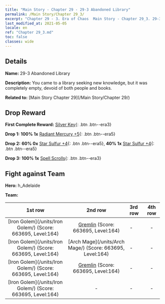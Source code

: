 ```yaml
---
title: "Main Story - Chapter 29 - 29-3 Abandoned Library"
permalink: /Main Story/Chapter 29_3/
excerpt: "Chapter 29 - 3. Era of Chaos  Main Story - Chapter 29_3. 29-3 Abandoned Library"
last_modified_at: 2021-05-05
locale: en
ref: "Chapter 29_3.md"
toc: false
classes: wide
---
```


## Details

 **Name:** 29-3 Abandoned Library

 **Description:** You came to a library seeking new knowledge, but it was completely empty, devoid of both people and books.

 **Related to:** [Main Story Chapter 29](/Main Story/Chapter 29/)

## Drop Reward

 **First Complete Reward:** [Silver Key](/Items/con_693/){: .btn .btn--era3}

 **Drop 1:** **100% 1x** [Radiant Mercury +5](/Items/mat_98/){: .btn .btn--era5}

 **Drop 2:** **60% 0x** [Star Sulfur +4](/Items/mat_92/){: .btn .btn--era5}, **40% 1x** [Star Sulfur +4](/Items/mat_92/){: .btn .btn--era5}

 **Drop 3:** **100% 1x** [Spell Scrolls](/Items/con_694/){: .btn .btn--era3}


## Fight against Team
 **Hero:** h_Adelaide

 **Team:**


  | 1st row | 2nd row | 3rd row | 4th row |
  |:----:|:----:|:----|:----:|
  | [Iron Golem](/units/Iron Golem/) (Score: 663695, Level:164)  | [Gremlin](/units/Gremlin/) (Score: 663695, Level:164)  | - | - |
  | [Iron Golem](/units/Iron Golem/) (Score: 663695, Level:164)  | [Arch Mage](/units/Arch Mage/) (Score: 663695, Level:164)  | - | - |
  | [Iron Golem](/units/Iron Golem/) (Score: 663695, Level:164)  | [Gremlin](/units/Gremlin/) (Score: 663695, Level:164)  | - | - |
  | [Iron Golem](/units/Iron Golem/) (Score: 663695, Level:164)  | - | - | - |


